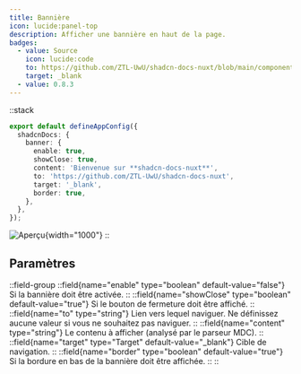 ```yaml
---
title: Bannière
icon: lucide:panel-top
description: Afficher une bannière en haut de la page.
badges:
  - value: Source
    icon: lucide:code
    to: https://github.com/ZTL-UwU/shadcn-docs-nuxt/blob/main/components/layout/Banner.vue
    target: _blank
  - value: 0.8.3
---
```


::stack
```ts [app.config.ts]
export default defineAppConfig({
  shadcnDocs: {
    banner: {
      enable: true,
      showClose: true,
      content: 'Bienvenue sur **shadcn-docs-nuxt**',
      to: 'https://github.com/ZTL-UwU/shadcn-docs-nuxt',
      target: '_blank',
      border: true,
    },
  },
});
```
![Aperçu](/banner-preview.png){width="1000"}
::

## Paramètres

::field-group
  ::field{name="enable" type="boolean" default-value="false"}
  Si la bannière doit être activée.
  ::
  ::field{name="showClose" type="boolean" default-value="true"}
  Si le bouton de fermeture doit être affiché.
  ::
  ::field{name="to" type="string"}
  Lien vers lequel naviguer. Ne définissez aucune valeur si vous ne souhaitez pas naviguer.
  ::
  ::field{name="content" type="string"}
  Le contenu à afficher (analysé par le parseur MDC).
  ::
  ::field{name="target" type="Target" default-value="_blank"}
  Cible de navigation.
  ::
  ::field{name="border" type="boolean" default-value="true"}
  Si la bordure en bas de la bannière doit être affichée.
  ::
::

